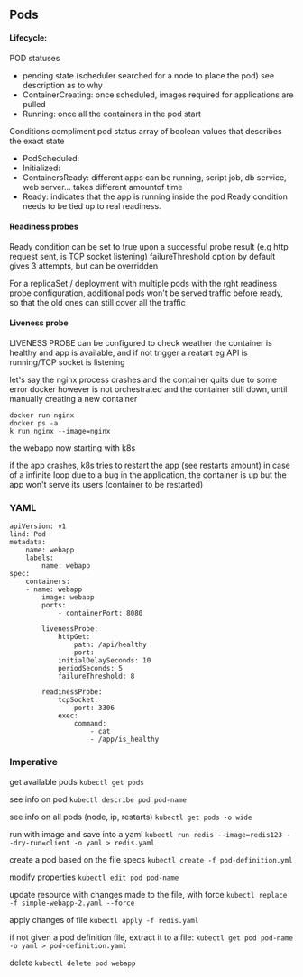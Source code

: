 ## Pods

#### Lifecycle:
POD statuses

* pending state (scheduler searched for a node to place the pod) see description as to why
* ContainerCreating: once scheduled, images required for applications are pulled
* Running: once all the containers in the pod start

Conditions compliment pod status
array of boolean values that describes the exact state

- PodScheduled:
- Initialized:
- ContainersReady: different apps can be running, script job, db service, web server... takes different amountof time
- Ready: indicates that the app is running inside the pod
  Ready condition needs to be tied up to real readiness.

#### Readiness probes
Ready condition can be set to true upon a successful probe result (e.g http request sent, is TCP socket listening)
failureThreshold option by default gives 3 attempts, but can be overridden

For a replicaSet / deployment with multiple pods
with the rght readiness probe configuration, additional pods won't be served traffic before ready, so that the old ones can still cover all the traffic

#### Liveness probe
LIVENESS PROBE can be configured to check weather the container is healthy and app is available, and if not trigger a reatart
eg API is running/TCP socket is listening

let's say the nginx process crashes and the container quits due to some error
docker however is not orchestrated and the container still down, until manually creating a new container
```angular2html
docker run nginx
docker ps -a
k run nginx --image=nginx
```

the webapp now starting with k8s

if the app crashes, k8s tries to restart the app (see restarts amount)
in case of a infinite loop due to a bug in the application, the container is up but the app won't serve its users (container to be restarted)

### YAML

```angular2html
apiVersion: v1
lind: Pod
metadata:
	name: webapp
	labels:
		name: webapp
spec:
	containers:
	- name: webapp
		image: webapp
		ports:
			- containerPort: 8080

		livenessProbe:
			httpGet:
				path: /api/healthy
				port: 
			initialDelaySeconds: 10
			periodSeconds: 5
			failureThreshold: 8	
	
		readinessProbe:		
			tcpSocket:
				port: 3306	
			exec:
				command:
					- cat
					- /app/is_healthy	
```


### Imperative

get available pods
`kubectl get pods`

see info on pod
`kubectl describe pod pod-name`

see info on all pods (node, ip, restarts)
`kubectl get pods -o wide`

run with image and save into a yaml
`kubectl run redis --image=redis123 --dry-run=client -o yaml > redis.yaml`

create a pod based on the file specs
`kubectl create -f pod-definition.yml`

modify properties
`kubectl edit pod pod-name`

update resource with changes made to the file, with force
`kubectl replace -f simple-webapp-2.yaml --force`

apply changes of file
`kubectl apply -f redis.yaml`

if not given a pod definition file, extract it to a file:
`kubectl get pod pod-name -o yaml > pod-definition.yaml`

delete
`kubectl delete pod webapp`

